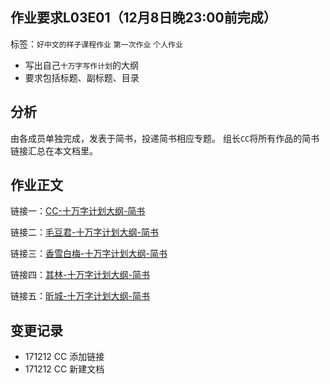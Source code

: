 ## 作业要求L03E01（12月8日晚23:00前完成）
标签：`好中文的样子课程作业` `第一次作业` `个人作业`       

- 写出自己`十万字写作计划`的大纲
- 要求包括标题、副标题、目录


## 分析

由各成员单独完成，发表于简书，投递简书相应专题。
组长`CC`将所有作品的简书链接汇总在本文档里。

## 作业正文

链接一：[CC-十万字计划大纲-简书](http://www.jianshu.com/p/24f04654fba9)

链接二：[毛豆君-十万字计划大纲-简书](http://www.jianshu.com/p/62c797a28ff3)

链接三：[香雪白梅-十万字计划大纲-简书](http://www.jianshu.com/p/1c1c554e8a75)

链接四：[其林-十万字计划大纲-简书](http://www.jianshu.com/p/67254a98501d)

链接五：[昕城-十万字计划大纲-简书](http://www.jianshu.com/p/922425c5d444)


## 变更记录
- 171212 CC 添加链接
- 171212 CC 新建文档

